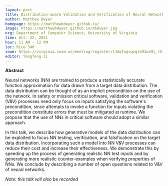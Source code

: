 ```yaml
---
layout: post
title: Distribution-aware Validation and Verification of Neural Networks
author: Matthew Dwyer
homepage: https://matthewbdwyer.github.io/
image: https://matthewbdwyer.github.io/mbdwyer.jpg
org: Department of Computer Science, University of Virginia
time: Oct. 22, 2021
hour: 11 AM - 12 PM
loc: Rice 340
zoom: https://virginia.zoom.us/meeting/register/tJAqfuqsqzgsG9JwcMj_rS1S2HFEbuNj80BG
editor: Yangfeng Ji
---
```


**Abstract** 

Neural networks (NN) are trained to produce a statistically accurate function approximation for data drawn from a target data distribution.  The data distribution can be thought of as an implicit precondition on the use of the network.  In safety or mission critical software, validation and verification (V&V) processes need only focus on inputs satisfying the software's precondition, since attempts to invoke a function for inputs violating the precondition constitute errors that must be mitigated at runtime.  We propose that the use of NNs in critical software should adopt a similar approach.

In this talk, we describe how generative models of the data distribution can be exploited to focus NN testing, verification, and falsification on the target data distribution.  Incorporating such a model into NN V&V processes can reduce their cost and increase their effectiveness.  We demonstrate this by speeding up the process of generating realistic NN test inputs and by generating more realistic counter-examples when verifying properties of NNs.  We conclude by describing a number of open questions related to V&V of neural networks.


*Note: this talk will also be recorded*
